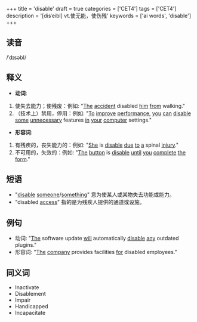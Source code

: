 +++
title = 'disable'
draft = true
categories = ['CET4']
tags = ['CET4']
description = '[disˈeibl] vt.使无能，使伤残'
keywords = ['ai words', 'disable']
+++

## 读音
/ˈdɪsəbl/

## 释义
- **动词**:
1. 使失去能力；使残废：例如: "[The](/zh/post/the/) [accident](/zh/post/accident/) disabled [him](/zh/post/him/) [from](/zh/post/from/) walking."
2. （技术上）禁用，停用：例如: "[To](/zh/post/to/) [improve](/zh/post/improve/) [performance](/zh/post/performance/), [you](/zh/post/you/) [can](/zh/post/can/) [disable](/zh/post/disable/) [some](/zh/post/some/) [unnecessary](/zh/post/unnecessary/) features [in](/zh/post/in/) [your](/zh/post/your/) [computer](/zh/post/computer/) settings."

- **形容词**:
1. 有残疾的，丧失能力的：例如: "[She](/zh/post/she/) is [disable](/zh/post/disable/) [due](/zh/post/due/) [to](/zh/post/to/) [a](/zh/post/a/) spinal [injury](/zh/post/injury/)."
2. 不可用的，失效的：例如: "[The](/zh/post/the/) [button](/zh/post/button/) is [disable](/zh/post/disable/) [until](/zh/post/until/) [you](/zh/post/you/) [complete](/zh/post/complete/) [the](/zh/post/the/) [form](/zh/post/form/)."

## 短语
- "[disable](/zh/post/disable/) [someone](/zh/post/someone/)/[something](/zh/post/something/)" 意为使某人或某物失去功能或能力。
- "disabled [access](/zh/post/access/)" 指的是为残疾人提供的通道或设施。

## 例句
- 动词: "[The](/zh/post/the/) software update [will](/zh/post/will/) automatically [disable](/zh/post/disable/) [any](/zh/post/any/) outdated plugins."
- 形容词: "[The](/zh/post/the/) [company](/zh/post/company/) provides facilities [for](/zh/post/for/) disabled employees."

## 同义词
- Inactivate
- Disablement
- Impair
- Handicapped
- Incapacitate
